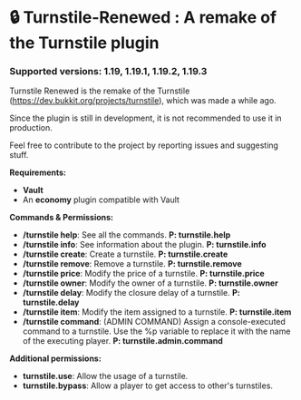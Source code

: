 # 🔒 Turnstile-Renewed : A remake of the Turnstile plugin

<h3>Supported versions: 1.19, 1.19.1, 1.19.2, 1.19.3</h3>

Turnstile Renewed is the remake of the Turnstile (https://dev.bukkit.org/projects/turnstile), which was made a while ago.

Since the plugin is still in development, it is not recommended to use it in production.

Feel free to contribute to the project by reporting issues and suggesting stuff.

<b>Requirements:</b>
- <b>Vault</b>
- An <b>economy</b> plugin compatible with Vault

<b>Commands & Permissions:</b>
- <b>/turnstile help</b>: See all the commands. <b>P: turnstile.help</b>
- <b>/turnstile info</b>: See information about the plugin. <b>P: turnstile.info</b>
- <b>/turnstile create</b>: Create a turnstile. <b>P: turnstile.create</b>
- <b>/turnstile remove</b>: Remove a turnstile. <b>P: turnstile.remove</b>
- <b>/turnstile price</b>: Modify the price of a turnstile. <b>P: turnstile.price</b>
- <b>/turnstile owner</b>: Modify the owner of a turnstile. <b>P: turnstile.owner</b>
- <b>/turnstile delay</b>: Modify the closure delay of a turnstile. <b>P: turnstile.delay</b>
- <b>/turnstile item</b>: Modify the item assigned to a turnstile. <b>P: turnstile.item</b>
- <b>/turnstile command</b>: (ADMIN COMMAND) Assign a console-executed command to a turnstile. Use the %p variable to replace it with the name of the executing player. <b>P: turnstile.admin.command</b>

<b>Additional permissions:</b>
- <b>turnstile.use</b>: Allow the usage of a turnstile.
- <b>turnstile.bypass</b>: Allow a player to get access to other's turnstiles.
